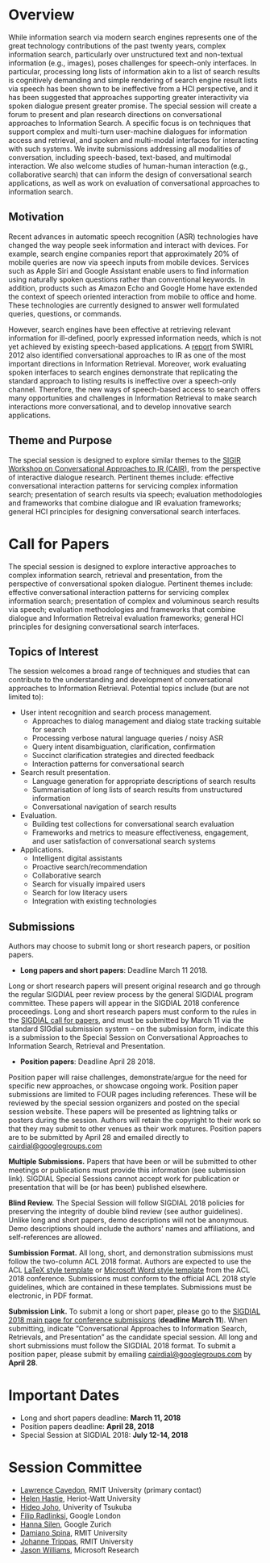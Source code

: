 # Overview

While information search via modern search engines represents one of the great technology contributions of the past twenty years, complex information search, particularly over unstructured text and non-textual information (e.g., images), poses challenges for speech-only interfaces. In particular, processing long lists of information akin to a list of search results is cognitively demanding and simple rendering of search engine result lists via speech has been shown to be ineffective from a HCI perspective, and it has been suggested that approaches supporting greater interactivity via spoken dialogue present greater promise. The special session will create a forum to present and plan research directions on conversational approaches to Information Search. A specific focus is on techniques that support complex and multi-turn user-machine dialogues for information access and retrieval, and spoken and multi-modal interfaces for interacting with such systems. We invite submissions addressing all modalities of conversation, including speech-based, text-based, and multimodal interaction. We also welcome studies of human-human interaction (e.g., collaborative search) that can inform the design of conversational search applications, as well as work on evaluation of conversational approaches to information search.

## Motivation

Recent advances in automatic speech recognition (ASR) technologies have changed the way people seek information and interact with devices. For example, search engine companies report that approximately 20% of mobile queries are now via speech inputs from mobile devices. Services such as Apple Siri and Google Assistant enable users to find information using naturally spoken questions rather than conventional keywords. In addition, products such as Amazon Echo and Google Home have extended the context of speech oriented interaction from mobile to office and home. These technologies are currently designed to answer well formulated queries, questions, or commands.

However, search engines have been effective at retrieving relevant information for ill-defined, poorly expressed information needs, which is not yet achieved by existing speech-based applications. A [report](http://sigir.org/files/forum/2012J/2012j_sigirforum_A_allanSWIRL2012Report.pdf) from SWIRL 2012 also identified conversational approaches to IR as one of the most important directions in Information Retrieval. Moreover, work evaluating spoken interfaces to search engines demonstrate that replicating the standard approach to listing results is ineffective over a speech-only channel. Therefore, the new ways of speech-based access to search offers many opportunities and challenges in Information Retrieval to make search interactions more conversational, and to develop innovative search applications.

## Theme and Purpose

The special session is designed to explore similar themes to the [SIGIR Workshop on Conversational Approaches to IR (CAIR)](https://sites.google.com/view/cair-ws), from the perspective of interactive dialogue research. Pertinent themes include: effective conversational interaction patterns for servicing complex information search; presentation of search results via speech; evaluation methodologies and frameworks that combine dialogue and IR evaluation frameworks; general HCI principles for designing conversational search interfaces.


# Call for Papers

The special session is designed to explore interactive approaches to
complex information search, retrieval and presentation, from the
perspective of conversational spoken dialogue. Pertinent themes include:
effective conversational interaction patterns for servicing complex
information search; presentation of complex and voluminous search results
via speech; evaluation methodologies and frameworks that combine dialogue
and Information Retreival evaluation frameworks; general HCI principles for
designing conversational search interfaces. 

## Topics of Interest

The session welcomes a broad range of techniques and studies that can contribute to the understanding and development of conversational approaches to Information Retrieval. Potential topics include (but are not limited to):

 - User intent recognition and search process management.
    - Approaches to dialog management and dialog state tracking suitable for search
    - Processing verbose natural language queries / noisy ASR
    - Query intent disambiguation, clarification, confirmation
    - Succinct clarification strategies and directed feedback
    - Interaction patterns for conversational search
 - Search result presentation.
    - Language generation for appropriate descriptions of search results
    - Summarisation of long lists of search results from unstructured information
    - Conversational navigation of search results
 - Evaluation.
    - Building test collections for conversational search evaluation
    - Frameworks and metrics to measure effectiveness, engagement, and user satisfaction of conversational search systems 
 - Applications.
    - Intelligent digital assistants
    - Proactive search/recommendation
    - Collaborative search
    - Search for visually impaired users
    - Search for low literacy users
    - Integration with existing technologies
    
## Submissions

Authors may choose to submit long or short research papers, or position
papers.

 - **Long papers and short papers**: Deadline March 11 2018.
 
Long or short research papers will present original research and go through
the regular SIGDIAL peer review process by the general SIGDIAL program
committee. These papers will appear in the SIGDIAL 2018 conference
proceedings.
Long and short research papers must conform to the rules in the [SIGDIAL
call for papers](http://www.sigdial.org/workshops/conference19/calls.html#callforpapers), and must be submitted by March 11 via the standard SIGdial
submission system – on the submission form, indicate this is a submission
to the Special Session on Conversational Approaches to Information Search,
Retrieval and Presentation.

 - **Position papers**: Deadline April 28 2018.
 
Position paper will raise challenges, demonstrate/argue for the need for
specific new approaches, or showcase ongoing work.
Position paper submissions are limited to FOUR pages including references.
These will be reviewed by the special session organizers and posted on the
special session website. These papers will be presented as lightning talks
or posters during the session. Authors will retain the copyright to their
work so that they may submit to other venues as their work matures.
Position papers are to be submitted by April 28 and emailed directly to
cairdial@googlegroups.com


**Multiple Submissions.** Papers that have been or will be submitted to other meetings or publications must provide this information (see submission link). SIGDIAL Special Sessions cannot accept work for publication or presentation that will be (or has been) published elsewhere. 

**Blind Review.** The Special Session will follow SIGDIAL 2018 policies for preserving the integrity of double blind review (see author guidelines). Unlike long and short papers, demo descriptions will not be anonymous. Demo descriptions should include the authors' names and affiliations, and self-references are allowed.

**Sumbission Format.** All long, short, and demonstration submissions must follow the two-column ACL 2018 format. Authors are expected to use the ACL [LaTeX style template](http://acl2018.org/downloads/acl18-latex.zip) or [Microsoft Word style template](http://acl2018.org/downloads/acl18-word.zip) from the ACL 2018 conference. Submissions must conform to the official ACL 2018 style guidelines, which are contained in these templates. Submissions must be electronic, in PDF format.

**Submission Link.** To submit a long or short paper, please go to the [SIGDIAL 2018 main page for conference submissions](http://www.sigdial.org/workshops/conference19/calls.html#callforpapers) (**deadline March 11**). When submitting, indicate “Conversational Approaches to Information Search, Retrievals, and Presentation” as the candidate special session. All long and short submissions must follow the SIGDIAL 2018 format. To submit a position paper, please submit by emailing [cairdial@googlegroups.com](mailto:cairdial@googlegroups.com) by **April 28**.

# Important Dates

 - Long and short papers deadline: **March 11, 2018**
 - Position papers deadline: **April 28, 2018**
 - Special Session at SIGDIAL 2018: **July 12-14, 2018**

# Session Committee

 - [Lawrence Cavedon](http://goanna.cs.rmit.edu.au/~lcavedon/), RMIT University (primary contact)
 - [Helen Hastie](www.macs.hw.ac.uk/~hh117/), Heriot-Watt University
 - [Hideo Joho](http://www.slis.tsukuba.ac.jp/~hideo/), Univerity of Tsukuba
 - [Filip Radlinksi](http://www.radlinski.org/), Google London
 - [Hanna Silen](https://scholar.google.fi/citations?user=2eJmg08AAAAJ&hl=en), Google Zurich
 - [Damiano Spina](http://www.damianospina.com), RMIT University
 - [Johanne Trippas](http://johannetrippas.com/), RMIT University
 - [Jason Williams](https://www.microsoft.com/en-us/research/people/jawillia/), Microsoft Research
 
 

